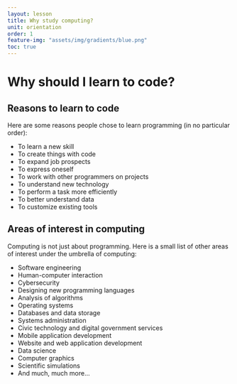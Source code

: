 ```yaml
---
layout: lesson
title: Why study computing?
unit: orientation
order: 1
feature-img: "assets/img/gradients/blue.png"
toc: true
---
```


# Why should I learn to code?

## Reasons to learn to code

Here are some reasons people chose to learn programming (in no particular order):

- To learn a new skill
- To create things with code
- To expand job prospects
- To express oneself
- To work with other programmers on projects
- To understand new technology
- To perform a task more efficiently
- To better understand data
- To customize existing tools

## Areas of interest in computing

Computing is not just about programming. Here is a small list of other areas of interest under the umbrella of computing:

- Software engineering
- Human-computer interaction
- Cybersecurity
- Designing new programming languages
- Analysis of algorithms
- Operating systems
- Databases and data storage
- Systems administration
- Civic technology and digital government services
- Mobile application development
- Website and web application development
- Data science
- Computer graphics
- Scientific simulations
- And much, much more...
